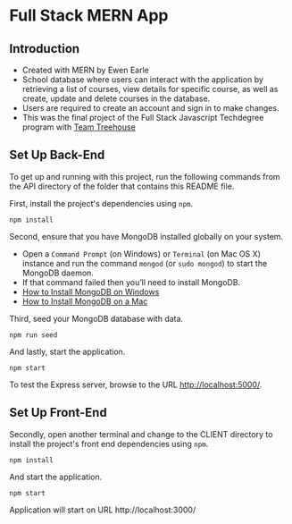 # Full Stack MERN App

## Introduction

* Created with MERN by Ewen Earle
* School database where users can interact with the application by retrieving a list of courses, view details for specific course, as well as create, update and delete courses in the database.
* Users are required to create an account and sign in to make changes.
* This was the final project of the Full Stack Javascript Techdegree program with <a href="https://teamtreehouse.com" target="_blank">Team Treehouse</a>

## Set Up Back-End

To get up and running with this project, run the following commands from the API directory of the folder that contains this README file.

First, install the project's dependencies using `npm`.

```
npm install
```

Second, ensure that you have MongoDB installed globally on your system.

* Open a `Command Prompt` (on Windows) or `Terminal` (on Mac OS X) instance and run the command `mongod` (or `sudo mongod`) to start the MongoDB daemon.
* If that command failed then you’ll need to install MongoDB.
* [How to Install MongoDB on Windows](http://treehouse.github.io/installation-guides/windows/mongo-windows.html)
* [How to Install MongoDB on a Mac](http://treehouse.github.io/installation-guides/mac/mongo-mac.html)

Third, seed your MongoDB database with data.

```
npm run seed
```

And lastly, start the application.

```
npm start
```

To test the Express server, browse to the URL [http://localhost:5000/](http://localhost:5000/).

## Set Up Front-End

Secondly, open another terminal and change to the CLIENT directory to install the project's front end dependencies using `npm`.

```
npm install
```
And start the application.

```
npm start
```

Application will start on URL http://localhost:3000/